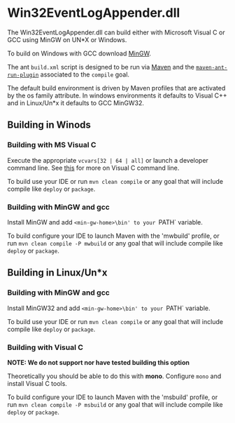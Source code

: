 # Win32EventLogAppender.dll 

The Win32EventLogAppender.dll can build either with Microsoft Visual C or GCC using MinGW on UN*X or Windows.

To build on Windows with GCC download [MinGW](http://www.mingw.org/).

The ant `build.xml` script is designed to be run via [Maven](http://maven.apache.org/) and the 
[`maven-ant-run-plugin`](http://maven.apache.org/plugins/maven-antrun-plugin/) associated to the `compile` goal.

The default build environment is driven by Maven profiles that are activated by the os family attribute. In windows environments it defaults 
to Visual C++ and in Linux/Un*x it defaults to GCC MinGW32.

## Building in Winods
### Building with MS Visual C
Execute the appropriate `vcvars[32 | 64 | all]` or launch a developer command line. See 
[this](https://msdn.microsoft.com/en-us/library/f2ccy3wt.aspx) for more on Visual C command line.

To build use your IDE or run `mvn clean compile` or any goal that will include compile like `deploy` or `package`.

### Building with MinGW and gcc
Install MinGW and add `<min-gw-home>\bin' to your `PATH` variable. 

To build configure your IDE to launch Maven with the 'mwbuild' profile, or run `mvn clean compile -P mwbuild` or any goal that will include 
compile like `deploy` or `package`.

## Building in Linux/Un*x
### Building with MinGW and gcc

Install MinGW32 and add `<min-gw-home>\bin' to your `PATH` variable. 

To build use your IDE or run `mvn clean compile` or any goal that will include compile like `deploy` or `package`.

### Building with Visual C

**NOTE: We do not support nor have tested building this option**

Theoretically you should be able to do this with **mono**. Configure `mono` and install Visual C tools.

To build configure your IDE to launch Maven with the 'msbuild' profile, or run `mvn clean compile -P msbuild` or any goal that will include 
compile like `deploy` or `package`.

